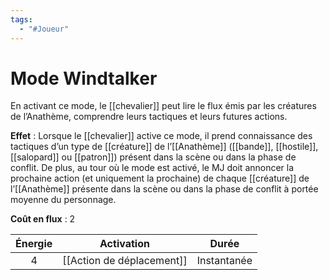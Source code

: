 ```yaml
---
tags:
  - "#Joueur"
---
```

# Mode Windtalker

En activant ce mode, le [[chevalier]] peut lire le flux émis par les créatures de l’Anathème, comprendre leurs tactiques et leurs futures actions.

**Effet** : Lorsque le [[chevalier]] active ce mode, il prend connaissance des tactiques d’un type de [[créature]] de l’[[Anathème]] ([[bande]], [[hostile]], [[salopard]] ou [[patron]]) présent dans la scène ou dans la phase de conflit. De plus, au tour où le mode est activé, le MJ doit annoncer la prochaine action (et uniquement la prochaine) de chaque [[créature]] de l’[[Anathème]] présente dans la scène ou dans la phase de conflit à portée moyenne du personnage.

**Coût en flux** : 2

| Énergie |        Activation         |    Durée    |
| :-----: | :-----------------------: | :---------: |
|    4    | [[Action de déplacement]] | Instantanée |
